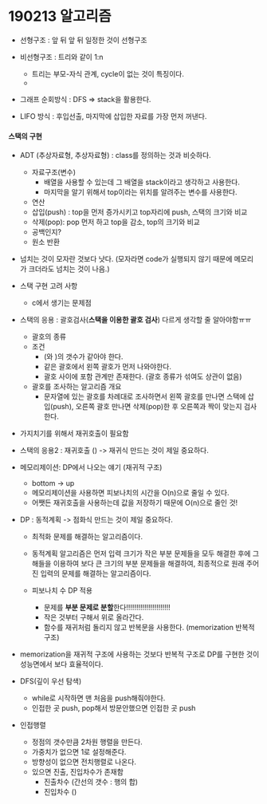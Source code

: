 # 190213 알고리즘

* 선형구조 : 앞 뒤 앞 뒤 일정한 것이 선형구조

* 비선형구조 : 트리와 같이 1:n 
  * 트리는 부모-자식 관계, cycle이 없는 것이 특징이다.
  * 

* 그래프 순회방식 : DFS => stack을 활용한다.
* LIFO 방식 : 후입선출, 마지막에 삽입한 자료를 가장 먼저 꺼낸다.



#### 스택의 구현

* ADT (추상자료형, 추상자료형) : class를 정의하는 것과 비슷하다.
  * 자료구조(변수)
    * 배열을 사용할 수 있는데 그 배열을 stack이라고 생각하고 사용한다.
    * 마지막을 알기 위해서 top이라는 위치를 알려주는 변수를 사용한다.
  *  연산
    * 삽입(push) : top을 먼저 증가시키고 top자리에 push, 스택의 크기와 비교
    * 삭제(pop): pop 먼저 하고 top을 감소, top의 크기와 비교
    * 공백인지?
    * 원소 반환



* 넘치는 것이 모자란 것보다 낫다. (모자라면 code가 실행되지 않기 때문에 메모리가 크더라도 넘치는 것이 나음.)



* 스택 구현 고려 사항
  * c에서 생기는 문제점



* 스택의 응용 : 괄호검사(**스택을 이용한 괄호 검사**) 다르게 생각할 줄 알아야함ㅠㅠ
  * 괄호의 종류
  * 조건
    * (와 )의 갯수가 같아야 한다.
    * 같은 괄호에서 왼쪽 괄호가 먼저 나와야한다.
    * 괄호 사이에 포함 관계만 존재한다. (괄호 종류가 섞여도 상관이 없음)
  * 괄호를 조사하는 알고리즘 개요
    * 문자열에 있는 괄호를 차례대로 조사하면서 왼쪽 괄호를 만나면 스택에 삽입(push), 오른쪽 괄호 만나면  삭제(pop)한 후 오른쪽과 짝이 맞는지 검사한다.



* 가지치기를 위해서 재귀호출이 필요함



* 스택의 응용2 : 재귀호출 () -> 재귀식 만드는 것이 제일 중요하다.



* 메모리제이션: DP에서 나오는 얘기 (재귀적 구조)
  * bottom -> up
  * 메모리제이션을 사용하면 피보나치의 시간을 O(n)으로 줄일 수 있다.
  * 어쨋든 재귀호출을 사용하는데 값을 저장하기 때문에 O(n)으로 줄인 것!



* DP : 동적계획 -> 점화식 만드는 것이 제일 중요하다.

  * 최적화 문제를 해결하는 알고리즘이다.
  * 동적계획 알고리즘은 먼저 입력 크기가 작은 부분 문제들을 모두 해결한 후에 그 해들을 이용하여 보다 큰 크기의 부분 문제들을 해결하여, 최종적으로 원래 주어진 입력의 문제를 해결하는 알고리즘이다.

  * 피보나치 수 DP 적용
    * 문제를 **부분 문제로 분할**한다!!!!!!!!!!!!!!!!!!!!!!
    * 작은 것부터 구해서 위로 올라간다.
    * 함수를 재귀처럼 돌리지 않고 반복문을 사용한다. (memorization 반복적 구조)

* memorization을 재귀적 구조에 사용하는 것보다 반복적 구조로  DP를 구현한 것이 성능면에서 보다 효율적이다.



* DFS(깊이 우선 탐색) 

  * while로 시작하면 맨 처음을 push해줘야한다.
  * 인접한 곳 push, pop해서 방문안했으면 인접한 곳  push

  

* 인접행렬 
  * 정점의 갯수만큼 2차원 행렬을 만든다.
  * 가중치가 없으면 1로 설정해준다.
  * 방향성이 없으면 전치행렬로 나온다. 
  * 있으면 진출, 진입차수가 존재함
    * 진출차수 (간선의 갯수 : 행의 합)
    * 진입차수 ()





